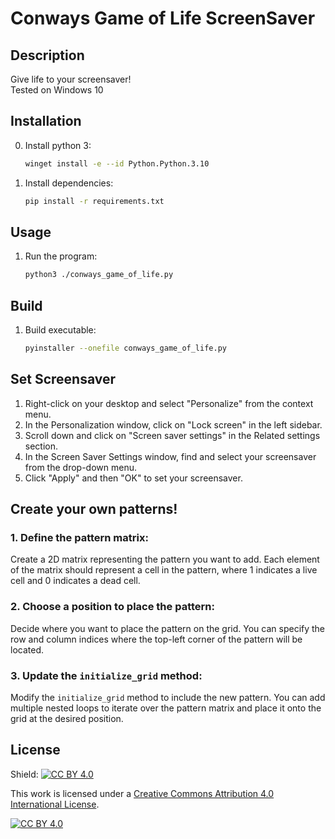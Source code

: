# Conways Game of Life ScreenSaver

## Description
Give life to your screensaver! <br>
Tested on Windows 10

## Installation

0. Install python 3:
    ```bash
    winget install -e --id Python.Python.3.10
    ```

    
1. Install dependencies:
    ```bash
    pip install -r requirements.txt
    ```

## Usage
1. Run the program:
    ```bash
    python3 ./conways_game_of_life.py
    ```

## Build
1. Build executable:
    ```bash
    pyinstaller --onefile conways_game_of_life.py
    ```

## Set Screensaver
1. Right-click on your desktop and select "Personalize" from the context menu.
2. In the Personalization window, click on "Lock screen" in the left sidebar.
3. Scroll down and click on "Screen saver settings" in the Related settings section.
4. In the Screen Saver Settings window, find and select your screensaver from the drop-down menu.
5. Click "Apply" and then "OK" to set your screensaver.


## Create your own patterns!

### 1. Define the pattern matrix:
Create a 2D matrix representing the pattern you want to add. Each element of the matrix should represent a cell in the pattern, where 1 indicates a live cell and 0 indicates a dead cell.

### 2. Choose a position to place the pattern:
Decide where you want to place the pattern on the grid. You can specify the row and column indices where the top-left corner of the pattern will be located.

### 3. Update the `initialize_grid` method:
Modify the `initialize_grid` method to include the new pattern. You can add multiple nested loops to iterate over the pattern matrix and place it onto the grid at the desired position.


## License
Shield: [![CC BY 4.0][cc-by-shield]][cc-by]

This work is licensed under a
[Creative Commons Attribution 4.0 International License][cc-by].

[![CC BY 4.0][cc-by-image]][cc-by]

[cc-by]: http://creativecommons.org/licenses/by/4.0/
[cc-by-image]: https://i.creativecommons.org/l/by/4.0/88x31.png
[cc-by-shield]: https://img.shields.io/badge/License-CC%20BY%204.0-lightgrey.svg